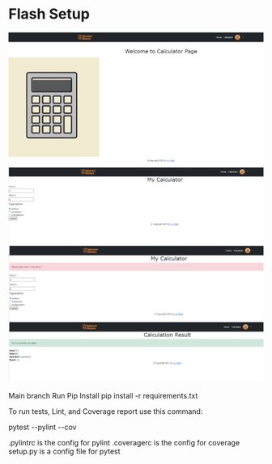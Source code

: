 # Flash Setup

![](flash1.PNG)
![](flash2.PNG)
![](flash4.PNG)
![](flash3.PNG)


Main branch
Run Pip Install
pip install -r requirements.txt

To run tests, Lint, and Coverage report use this command:

pytest  --pylint --cov

.pylintrc is the config for pylint
.coveragerc is the config for coverage
setup.py is a config file for pytest
